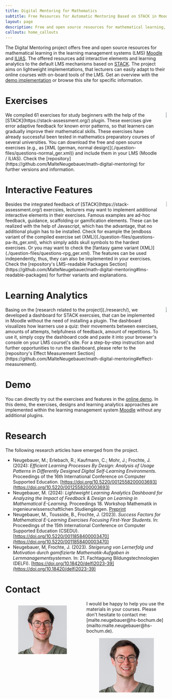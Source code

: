 ```yaml
---
title: Digital Mentoring for Mathematics
subtitle: Free Resources for Automatic Mentoring Based on STACK in Moodle & ILIAS
layout: page
description: Free and open source resources for mathematical learning, i.e., exercises, Javascript toolboxes and analytics instruments for learning management systems such as Moodle or ILIAS.
callouts: home_callouts
---
```


The Digital Mentoring project offers free and open source resources for mathematical learning in the learning management systems (LMS) [Moodle](https://moodle.org/) and [ILIAS](https://www.ilias.de/en/). The offered resources add interactive elements and learning analytics to the default LMS mechanisms based on [STACK](https://stack-assessment.org/). The project aims on lightweight implementations, that lecturers can easily adapt to their online courses with on-board tools of the LMS. Get an overview with the [demo implementation](https://moodleresearch.hs-bochum.de/?lang=en) or browse this site for specific information.

# Exercises
<div class="columns is-tablet">
<div class="column is-three-quarters-desktop is-half-tablet">
<span markdown="1">We compiled </span><span class="dm-exercise-amount">61</span><span markdown="1"> exercises for study beginners with the help of the [STACK](https://stack-assessment.org/) plugin. These exercises give error adaptive feedback for known error patterns, so that learners can gradually improve their mathematical skills. These exercises have already successful been tested in mathematics preparatory courses of several universities. You can download the free and open source exercises (e.g., as [XML (german, normal design)](./question-files/questions-normal_ger.xml)) and include them in your LMS (Moodle / ILIAS). Check the [repository](https://github.com/MalteNeugebauer/math-digital-mentoring) for further versions and information.</span>
</div>
<div class="column is-half-tablet is-one-quarter-desktop">
<img src="./video/demo_video_tutor.gif">
</div>
</div>

# Interactive Features
<div class="columns is-tablet">
<div class="column is-three-quarters-desktop is-half-tablet">
<span markdown="1">Besides the integrated feedback of [STACK](https://stack-assessment.org/) exercsies, lecturers may want to implement additional interactive elements in their exercises. Famous examples are ad-hoc feedback, guidance, scaffolding or gamification elements. These can be realized with the help of Javascript, which has the advantage, that no additional plugin has to be installed. Check for example the [endboss variant of the compiled exercise set (XML)](./question-files/questions-pa-its_ger.xml), which simply adds skull symbols to the hardest exercises. Or you may want to check the [fantasy game variant (XML)](./question-files/questions-rpg_ger.xml). The features can be used independently, thus, they can also be implemented in your exercises. Check the [repository's LMS-readable Packages Section](https://github.com/MalteNeugebauer/math-digital-mentoring#lms-readable-packages) for further variants and explanations.</span>
</div>
<div class="column is-half-tablet is-one-quarter-desktop">
<img src="./video/demo_video_fantasy.gif">
</div>
</div>

# Learning Analytics
<div class="columns is-tablet">
<div class="column is-three-quarters-desktop is-half-tablet">
<span markdown="1">Basing on the [research related to the project](./research/), we developed a dashboard for STACK exercsies, that can be implemented in Moodle without the need of installing a plugin. The dashboard visualizes how learners use a quiz: their movements between exercises, amounts of attempts, helpfulness of feedback, amount of repetitions. To use it, simply copy the dashboard code and paste it into your browser's console on your LMS course\'s site. For a step-by-step instruction and further opportunities to run the dashboard, please refer to the [repository's Effect Measurement Section](https://github.com/MalteNeugebauer/math-digital-mentoring#effect-measurement).</span>
</div>
<div class="column is-half-tablet is-one-quarter-desktop">
<img src="./video/demo_video_dashboard.gif">
</div>
</div>

# Demo
You can directly try out the exercises and features in the [online demo](https://moodleresearch.hs-bochum.de/?lang=en). In this demo, the exercises, designs and learning analytics approaches are implemented within the learning management system [Moodle](https://moodle.org/) without any additional plugins.

# Research
The following research articles have emerged from the project.
 - Neugebauer, M.; Erlebach, R.; Kaufmann, C.; Mohr, J.; Frochte, J. (2024): *Efficient Learning Processes By Design: Analysis of Usage Patterns in Differently Designed Digital Self-Learning Environments.* Proceedings of the 16th International Conference on Computer Supported Education. [https://doi.org/10.5220/0012558200003693](https://doi.org/10.5220/0012558200003693)
 - Neugebauer, M. (2024): *Lightweight Learning Analytics Dashboard for Analyzing the Impact of Feedback & Design on Learning in Mathematical E-Learning.* Proceedings 18. Workshop Mathematik in ingenieurwissenschaftlichen Studiengängen. [Preprint](/preprints/Lightweight%20Learning%20Analytics%20Dashboard%20for%20Mathematics.pdf)
 - Neugebauer, M., Tousside, B., Frochte, J. (2023). *Success Factors for Mathematical E-Learning Exercises Focusing First-Year Students.* In: Proceedings of the 15th International Conference on Computer Supported Education (CSEDU). [https://doi.org/10.5220/0011858400003470](https://doi.org/10.5220/0011858400003470)
  - Neugebauer, M, Frochte, J. (2023). *Steigerung von Lernerfolg und Motivation durch gamifizierte Mathematik-Aufgaben in Lernmanagementsystemen.* In: 21. Fachtagung Bildungstechnologien (DELFI). [https://doi.org/10.18420/delfi2023-39](https://doi.org/10.18420/delfi2023-39)

# Contact
  
<div class="columns is-tablet">
<div class="column is-narrow is-hidden-mobile">
<figure class="image is-128x128 has-text-centered">
  <img class="is-rounded is-1by1" src="./img/mn_profile.png" />
</figure>
</div>
<div class="column">
<span markdown="1">I would be happy to help you use the materials in your courses. Please don't hesitate to contact me: [malte.neugebauer@hs-bochum.de](mailto:malte.neugebauer@hs-bochum.de).</span>
<div class="column is-narrow is-hidden-tablet has-text-centered">
<figure class="image is-128x128 is-inline-block has-text-centered">
  <img class="is-rounded is-1by1" src="./img/mn_profile.png" />
</figure>
</div>
</div>
</div>
